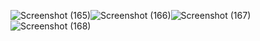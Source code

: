 ![Screenshot (165)](https://github.com/neamul-fahim/chat_webapp/assets/102896638/0c9fed26-027c-4b07-8811-c8b5379eb2c7)![Screenshot (166)](https://github.com/neamul-fahim/chat_webapp/assets/102896638/82ee76b6-5c6e-4136-ba5d-938c30217566)![Screenshot (167)](https://github.com/neamul-fahim/chat_webapp/assets/102896638/77c65e03-7945-40db-8c59-c6e178008449)![Screenshot (168)](https://github.com/neamul-fahim/chat_webapp/assets/102896638/c8a55b6b-b9dc-4dbe-ad62-ad577cbf2e76)
